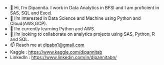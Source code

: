 - 👋 Hi, I’m Dipannita. I work in Data Analytics in BFSI and I am proficient in SAS, SQL and Excel.
- 👀 I’m interested in Data Science and Machine using Python and Cloud(AWS,GCP).
- 🌱 I’m currently learning Python and AWS.
- 💞️ I’m looking to collaborate on analytics projects using SAS, Python, R and SQL.
- 📫 Reach me at dipabn1@gmail.com 
- Kaggle : https://www.kaggle.com/dipannitab
- LinkedIn : https://www.linkedin.com/in/dipannitabn/


